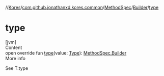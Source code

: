 //[Kores](../../../index.md)/[com.github.jonathanxd.kores.common](../../index.md)/[MethodSpec](../index.md)/[Builder](index.md)/[type](type.md)



# type  
[jvm]  
Content  
open override fun [type](type.md)(value: [Type](https://docs.oracle.com/javase/8/docs/api/java/lang/reflect/Type.html)): [MethodSpec.Builder](index.md)  
More info  


See T.type

  



